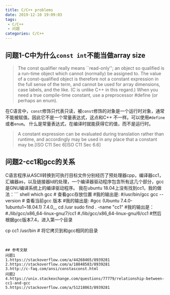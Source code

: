 ```yaml
---
title: C/C++ problems
date: 2019-12-10 19:09:03
tags:
 - C/C++
 - 问题
categories: C/C++
---
```


## 问题1-C中为什么`const int`不能当做array size
> The const qualifier really means ``read-only''; an object so qualified is a run-time object which cannot (normally) be assigned to. The value of a const-qualified object is therefore not a constant expression in the full sense of the term, and cannot be used for array dimensions, case labels, and the like. (C is unlike C++ in this regard.) When you need a true compile-time constant, use a preprocessor #define (or perhaps an enum).

在C语言中，`const`修饰只代表只读，被`const`修饰的对象是一个运行时对象，通常不能被赋值。因此它不是一个常量表达式，这点和C++ 不一样。可以使用`#define`或者`enum`。
什么是常量表达式，在编译时就能获得它的值，而不是运行时。
> A constant expression can be evaluated during translation rather than runtime, and accordingly may be used in any place that a constant may be.[ISO C11 Sec 6[ISO C11 Sec 6.6]

## 问题2-cc1和gcc的关系
C语言程序从ASCII转换到可执行目标文件分别经历了预处理器cpp，编译器cc1，汇编器as，以及链接器ld的处理，一个编译器驱动程序包含所有这几个部分，gcc是GNU编译系统上的编译驱动程序。
我在ubuntu 18.04上没有找到cc1，我的做法：``` shell
which gcc       # 查看gcc存放位置
#我的输出是: 
#/usr/bin/gcc
gcc --version # 查看当前gcc 版本
#我的输出是: 
#gcc (Ubuntu 7.4.0-1ubuntu1~18.04.1) 7.4.0,,,
cd /usr
sudo find . -name "cc1"
#我的输出是：
#./lib/gcc/x86_64-linux-gnu/7/cc1
#./lib/gcc/x86_64-linux-gnu/6/cc1
#然后根据gcc版本7.4，进入第一个目录

cp cc1 /usr/bin # 将它拷贝到和gcc相同的目录
```


## 参考文献
问题1
1.https://stackoverflow.com/a/44268465/8939281
2.https://stackoverflow.com/a/18848583/8939281
3.http://c-faq.com/ansi/constasconst.html
问题2
4.https://unix.stackexchange.com/questions/77779/relationship-between-cc1-and-gcc
5.https://stackoverflow.com/a/51218063/8939281


